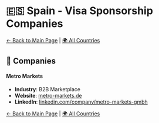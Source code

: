 # 🇪🇸 Spain - Visa Sponsorship Companies

[← Back to Main Page](../../README.md) | [🌍 All Countries](../countries.md)

## 🏢 Companies

#### **Metro Markets**

- **Industry**: B2B Marketplace
- **Website**: [metro-markets.de](https://www.metro-markets.de/)
- **LinkedIn**: [linkedin.com/company/metro-markets-gmbh](https://www.linkedin.com/company/metro-markets-gmbh/jobs)

[← Back to Main Page](../../README.md) | [🌍 All Countries](../countries.md)

